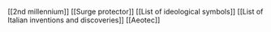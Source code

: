[[2nd millennium]]
[[Surge protector]]
[[List of ideological symbols]]
[[List of Italian inventions and discoveries]]
[[Aeotec]]
